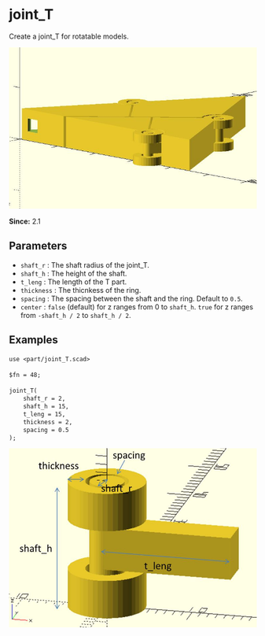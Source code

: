 # joint_T

Create a joint_T for rotatable models.

![joint_T](images/lib3x-joint_T-1.JPG)

**Since:** 2.1

## Parameters

- `shaft_r` : The shaft radius of the joint_T.
- `shaft_h` : The height of the shaft.
- `t_leng` : The length of the T part.
- `thickness` : The thicnkess of the ring.
- `spacing` : The spacing between the shaft and the ring. Default to `0.5`.
- `center` : `false` (default) for z ranges from 0 to `shaft_h`. `true` for z ranges from `-shaft_h / 2` to `shaft_h / 2`.

## Examples

	use <part/joint_T.scad>

	$fn = 48;

	joint_T(
		shaft_r = 2,
		shaft_h = 15,
		t_leng = 15,
		thickness = 2,
		spacing = 0.5
	);

![joint_T](images/lib3x-joint_T-2.JPG)